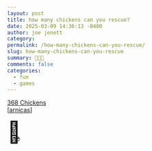 ```yaml
---
layout: post
title: how many chickens can you rescue?
date: 2025-03-09 14:36:13 -0400
author: joe jenett
category: 
permalink: /how-many-chickens-can-you-rescue/
slug: how-many-chickens-can-you-rescue
summary: 🐓🐓🐓
comments: false
categories:
  - fun
  - games
---
```

<a title="368 Chickens" href="https://368chickens.com/">368 Chickens</a><br> [<a title="source" href="https://pinboard.in/u:arnicas">arnicas</a>]

<span style="font-size:3.5em;">🐓</span><span style="position:relative;left:-16px;top:4px;">😎</span>

<a style="display:none;" href="https://brid.gy/publish/mastodon"><small>(cross-posted to mastodon)</small></a>